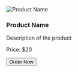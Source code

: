 <div class="product">
  <img src="product-image.jpg" alt="Product Name">
  <h3>Product Name</h3>
  <p>Description of the product</p>
  <p>Price: $20</p>
  <button>Order Now</button>
</div>
